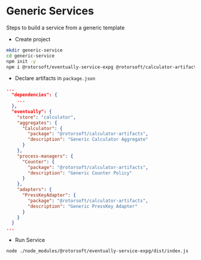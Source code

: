 # Generic Services

Steps to build a service from a generic template

- Create project

```bash
mkdir generic-service
cd generic-service
npm init -y
npm i @rotorsoft/eventually-service-expg @rotorsoft/calculator-artifacts
```

- Declare artifacts in `package.json`

```json
...
  "dependencies": {
    ...
  },
  "eventually": {
    "store": "calculator",
    "aggregates": {
      "Calculator": {
        "package": "@rotorsoft/calculator-artifacts",
        "description": "Generic Calculator Aggregate"
      }
    },
    "process-managers": {
      "Counter": {
        "package": "@rotorsoft/calculator-artifacts",
        "description": "Generic Counter Policy"
      }
    },
    "adapters": {
      "PressKeyAdapter": {
        "package": "@rotorsoft/calculator-artifacts",
        "description": "Generic PressKey Adapter"
      }
    }
  }
...  
```

- Run Service

```bash
node ./node_modules/@rotorsoft/eventually-service-expg/dist/index.js
```
